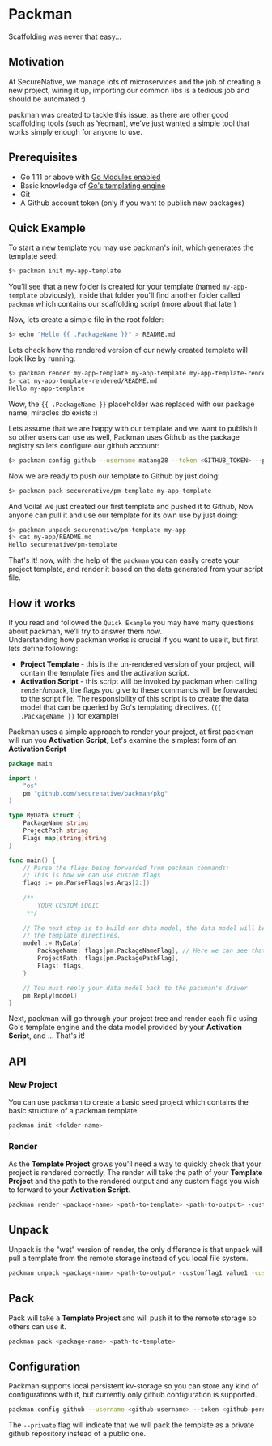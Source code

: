 # Packman
Scaffolding was never that easy...

## Motivation
At SecureNative, we manage lots of microservices and the job of creating a new
project, wiring it up, importing our common libs is a tedious job and should be automated :)

packman was created to tackle this issue, as there are other good scaffolding tools (such as Yeoman), we've just wanted a simple tool that 
works simply enough for anyone to use.

## Prerequisites
- Go 1.11 or above with [Go Modules enabled](https://github.com/golang/go/wiki/Modules#how-to-use-modules)
- Basic knowledge of [Go's templating engine](https://curtisvermeeren.github.io/2017/09/14/Golang-Templates-Cheatsheet)
- Git
- A Github account token (only if you want to publish new packages)

## Quick Example
To start a new template you may use packman's init, which generates the template seed:  
```bash
$> packman init my-app-template
```  
You'll see that a new folder is created for your template (named `my-app-template` obviously),
inside that folder you'll find another folder called `packman` which contains our scaffolding script (more about that later)

Now, lets create a simple file in the root folder:
```bash
$> echo "Hello {{ .PackageName }}" > README.md
```
Lets check how the rendered version of our newly created template will look like by running:
```bash
$> packman render my-app-template my-app-template my-app-template-rendered
$> cat my-app-template-rendered/README.md
Hello my-app-template
```

Wow, the `{{ .PackageName }}` placeholder was replaced with our package name, miracles do exists :) 

Lets assume that we are happy with our template and we want to publish it so other users can use as well, Packman uses Github as the package registry so lets configure our github account:
```bash
$> packman config github --username matang28 --token <GITHUB_TOKEN> --private
```

Now we are ready to push our template to Github by just doing:
```bash
$> packman pack securenative/pm-template my-app-template
```

And Voila! we just created our first template and pushed it to Github, Now anyone can pull it and use our template for its own use by just doing:
```bash
$> packman unpack securenative/pm-template my-app
$> cat my-app/README.md
Hello securenative/pm-template
```

That's it! now, with the help of the `packman` you can easily create your project template, and render it based on the data generated from your script file.

## How it works
If you read and followed the `Quick Example` you may have many questions about packman, we'll try to answer them now.  
Understanding how packman works is crucial if you want to use it, but first lets define following:
- **Project Template** - this is the un-rendered version of your project, will contain the template files and the activation script.
- **Activation Script** - this script will be invoked by packman when calling `render`/`unpack`, the flags you give to these commands will be forwarded to the script file.
The responsibility of this script is to create the data model that can be queried by Go's templating directives. (`{{ .PackageName }}` for example)

Packman uses a simple approach to render your project, at first packman will run you **Activation Script**, Let's examine the simplest form of an **Activation Script**
```go
package main

import (
	"os"
	pm "github.com/securenative/packman/pkg"
)

type MyData struct {
	PackageName string
	ProjectPath string
	Flags map[string]string
}

func main() {
	// Parse the flags being forwarded from packman commands:
	// This is how we can use custom flags
	flags := pm.ParseFlags(os.Args[2:])
	
	/**
        YOUR CUSTOM LOGIC
	 **/
	
	// The next step is to build our data model, the data model will be used by
	// the template directives.
	model := MyData{
		PackageName: flags[pm.PackageNameFlag], // Here we can see that {{ .PackageName }} refers to this field 
		ProjectPath: flags[pm.PackagePathFlag], 
		Flags: flags,
	}

	// You must reply your data model back to the packman's driver
	pm.Reply(model)
}
```

Next, packman will go through your project tree and render each file using Go's template engine and the data model provided by your **Activation Script**, and ... That's it!

## API

### New Project
You can use packman to create a basic seed project which contains the basic structure of a packman template.
```bash
packman init <folder-name>
```

### Render
As the **Template Project** grows you'll need a way to quickly check that your project is rendered correctly,
The render will take the path of your **Template Project** and the path to the rendered output and any custom flags you wish to forward to your **Activation Script**.
```bash
packman render <package-name> <path-to-template> <path-to-output> -customflag1 value1 -customflag2 value2 ...
```

## Unpack
Unpack is the "wet" version of render, the only difference is that unpack will pull a template from the remote storage instead of you local file system.
```bash
packman unpack <package-name> <path-to-output> -customflag1 value1 -customflag2 value2 ...
```

## Pack
Pack will take a **Template Project** and will push it to the remote storage so others can use it.
```bash
packman pack <package-name> <path-to-template>
```

## Configuration
Packman supports local persistent kv-storage so you can store any kind of configurations with it, but currently only github configuration is supported.
```bash
packman config github --username <github-username> --token <github-personal-token> [--private]
```
The `--private` flag will indicate that we will pack the template as a private github repository instead of a public one.